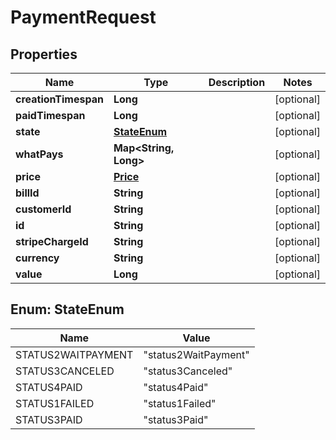 
# PaymentRequest

## Properties
Name | Type | Description | Notes
------------ | ------------- | ------------- | -------------
**creationTimespan** | **Long** |  |  [optional]
**paidTimespan** | **Long** |  |  [optional]
**state** | [**StateEnum**](#StateEnum) |  |  [optional]
**whatPays** | **Map&lt;String, Long&gt;** |  |  [optional]
**price** | [**Price**](Price.md) |  |  [optional]
**billId** | **String** |  |  [optional]
**customerId** | **String** |  |  [optional]
**id** | **String** |  |  [optional]
**stripeChargeId** | **String** |  |  [optional]
**currency** | **String** |  |  [optional]
**value** | **Long** |  |  [optional]


<a name="StateEnum"></a>
## Enum: StateEnum
Name | Value
---- | -----
STATUS2WAITPAYMENT | &quot;status2WaitPayment&quot;
STATUS3CANCELED | &quot;status3Canceled&quot;
STATUS4PAID | &quot;status4Paid&quot;
STATUS1FAILED | &quot;status1Failed&quot;
STATUS3PAID | &quot;status3Paid&quot;




